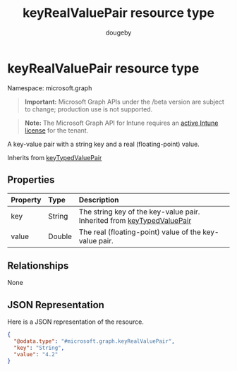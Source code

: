 ﻿---
title: "keyRealValuePair resource type"
description: "A key-value pair with a string key and a real (floating-point) value."
author: "dougeby"
localization_priority: Normal
ms.prod: "intune"
doc_type: resourcePageType
---

# keyRealValuePair resource type

Namespace: microsoft.graph

> **Important:** Microsoft Graph APIs under the /beta version are subject to change; production use is not supported.

> **Note:** The Microsoft Graph API for Intune requires an [active Intune license](https://go.microsoft.com/fwlink/?linkid=839381) for the tenant.

A key-value pair with a string key and a real (floating-point) value.

Inherits from [keyTypedValuePair](../resources/intune-deviceconfig-keytypedvaluepair.md)

## Properties

| Property | Type   | Description                                                                                                                     |
| :------- | :----- | :------------------------------------------------------------------------------------------------------------------------------ |
| key      | String | The string key of the key-value pair. Inherited from [keyTypedValuePair](../resources/intune-deviceconfig-keytypedvaluepair.md) |
| value    | Double | The real (floating-point) value of the key-value pair.                                                                          |

## Relationships

None

## JSON Representation

Here is a JSON representation of the resource.

<!-- {
  "blockType": "resource",
  "@odata.type": "microsoft.graph.keyRealValuePair"
}
-->

```json
{
  "@odata.type": "#microsoft.graph.keyRealValuePair",
  "key": "String",
  "value": "4.2"
}
```
